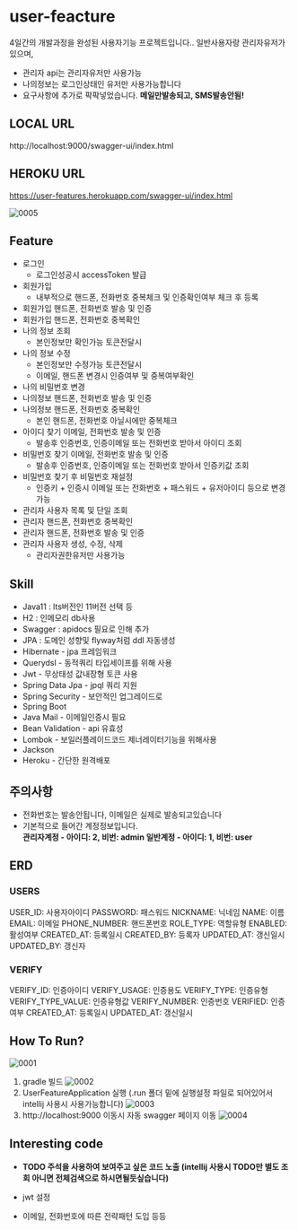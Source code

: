 
# user-feacture

4일간의 개발과정을 완성된 사용자기능 프로젝트입니다..
일반사용자랑 관리자유저가 있으며,
* 관리자 api는 관리자유저만 사용가능
* 나의정보는 로그인상태인 유저만 사용가능합니다
* 요구사항에 추가로 팍팍넣었습니다.
**메일만발송되고, SMS발송안됨!**

## LOCAL URL
http://localhost:9000/swagger-ui/index.html
## HEROKU URL
https://user-features.herokuapp.com/swagger-ui/index.html

![0005](https://user-images.githubusercontent.com/53999997/188876090-b882dca2-86d3-489f-8911-bb239f87b420.jpg)

## Feature
* 로그인
  - 로그인성공시 accessToken 발급
* 회원가입
  - 내부적으로 핸드폰, 전화번호 중복체크 및 인증확인여부 체크 후 등록
* 회원가입 핸드폰, 전화번호 발송 및 인증
* 회원가입 핸드폰, 전화번호 중복확인
* 나의 정보 조회
  - 본인정보만 확인가능 토큰전달시
* 나의 정보 수정
  - 본인정보만 수정가능 토큰전달시
  - 이메일, 핸드폰 변경시 인증여부 및 중복여부확인
* 나의 비밀번호 변경
* 나의정보 핸드폰, 전화번호 발송 및 인증
* 나의정보 핸드폰, 전화번호 중복확인
  - 본인 핸드폰, 전화번호 아닐시에만 중복체크
* 아이디 찾기 이메일, 전화번호 발송 및 인증
  - 발송후 인증번호, 인증이메일 또는 전화번호 받아서 아이디 조회
* 비밀번호 찾기 이메일, 전화번호 발송 및 인증
  - 발송후 인증번호, 인증이메일 또는 전화번호 받아서 인증키값 조회
* 비밀번호 찾기 후 비밀번호 재설정
  - 인증키 + 인증시 이메일 또는 전화번호 + 패스워드 + 유저아이디 등으로 변경가능
* 관리자 사용자 목록 및 단일 조회
* 관리자 핸드폰, 전화번호 중복확인
* 관리자 핸드폰, 전화번호 발송 및 인증
* 관리자 사용자 생성, 수정, 삭제
  - 관리자권한유저만 사용가능


## Skill
* Java11 : lts버전인 11버전 선택 등
* H2 : 인메모리 db사용
* Swagger : apidocs 필요로 인해 추가
* JPA : 도메인 성향및 flyway처럼 ddl 자동생성
* Hibernate - jpa 프레임워크
* Querydsl - 동적쿼리 타입세이프를 위해 사용
* Jwt - 무상태성 값내장형 토큰 사용
* Spring Data Jpa - jpql 쿼리 지원
* Spring Security - 보안적인 업그레이드로 
* Spring Boot
* Java Mail - 이메일인증시 필요
* Bean Validation - api 유효성
* Lombok - 보일러플레이드코드 제너레이터기능을 위해사용
* Jackson
* Heroku - 간단한 원격배포

## 주의사항
* 전화번호는 발송안됩니다, 이메일은 실제로 발송되고있습니다
* 기본적으로 들어간 계정정보입니다.<br>
  **관리자계정 - 아이디: 2, 비번: admin
  일반계정 - 아이디: 1, 비번: user**

## ERD

### USERS
USER_ID: 사용자아이디
PASSWORD: 패스워드
NICKNAME: 닉네임
NAME: 이름
EMAIL: 이메일
PHONE_NUMBER: 핸드폰번호
ROLE_TYPE: 역할유형
ENABLED: 활성여부
CREATED_AT: 등록일시
CREATED_BY: 등록자
UPDATED_AT: 갱신일시
UPDATED_BY: 갱신자

### VERIFY
VERIFY_ID: 인증아이디
VERIFY_USAGE: 인증용도
VERIFY_TYPE: 인증유형
VERIFY_TYPE_VALUE: 인증유형값
VERIFY_NUMBER: 인증번호
VERIFIED: 인증여부
CREATED_AT: 등록일시
UPDATED_AT: 갱신일시

## How To Run?
![0001](https://user-images.githubusercontent.com/53999997/188875861-2c5ca44d-03a2-43cc-a58d-c6274836b8e7.jpg)
1. gradle 빌드
![0002](https://user-images.githubusercontent.com/53999997/188875980-036fd39e-43ba-4400-aae2-1fef12758119.jpg)
2. UserFeatureApplication 실행 (.run 폴더 밑에 실행설정 파일로 되어있어서 intellij 사용시 사용가능합니다)
![0003](https://user-images.githubusercontent.com/53999997/188876015-39ef11b4-4e4b-46f2-9993-56ca0706d893.jpg)
3. http://localhost:9000 이동시 자동 swagger 페이지 이동
![0004](https://user-images.githubusercontent.com/53999997/188876073-9598c68d-9731-4ae7-90c4-0f08abb744d8.jpg)



## Interesting code
* **TODO 주석을 사용하여 보여주고 싶은 코드 노출 
(intellij 사용시 TODO만 별도 조회 아니면 전체검색으로 하시면될듯싶습니다)**
  
* jwt 설정
* 이메일, 전화번호에 따른 전략패턴 도입
등등 